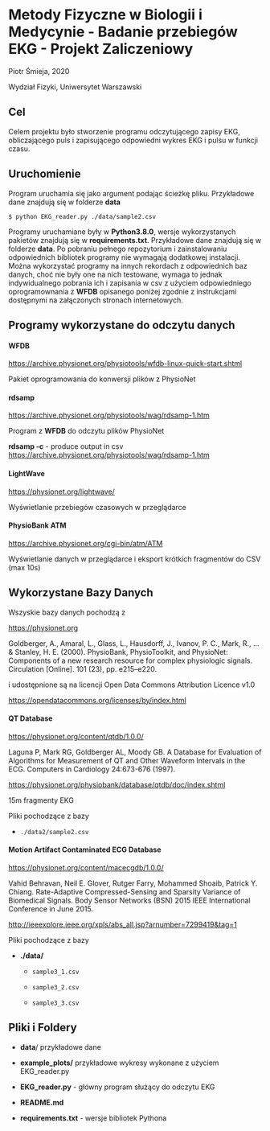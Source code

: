 # Metody Fizyczne w Biologii i Medycynie - Badanie przebiegów EKG - Projekt Zaliczeniowy

Piotr Śmieja, 2020

Wydział Fizyki, Uniwersytet Warszawski

## Cel

Celem projektu było stworzenie programu odczytującego zapisy EKG, obliczającego puls i zapisującego odpowiedni wykres EKG i pulsu w funkcji czasu.

## Uruchomienie

Program uruchamia się jako argument podając ścieżkę pliku. Przykładowe dane znajdują się w folderze **data**

`$ python EKG_reader.py ./data/sample2.csv `

Programy uruchamiane były w **Python3.8.0**, wersje wykorzystanych pakietów znajdują się w **requirements.txt**. Przykładowe dane znajdują się w folderze **data**. Po pobraniu pełnego repozytorium i zainstalowaniu odpowiednich bibliotek programy nie wymagają dodatkowej instalacji. Można wykorzystać programy na innych rekordach z odpowiednich baz danych, choć nie były one na nich testowane, wymaga to jednak indywidualnego pobrania ich i zapisania w csv z użyciem odpowiedniego oprogramownania z **WFDB** opisanego poniżej zgodnie z instrukcjami dostępnymi na załączonych stronach internetowych.

## Programy wykorzystane do odczytu danych

#### WFDB

https://archive.physionet.org/physiotools/wfdb-linux-quick-start.shtml

Pakiet oprogramowania do konwersji plików z PhysioNet

#### rdsamp

https://archive.physionet.org/physiotools/wag/rdsamp-1.htm

Program z **WFDB** do odczytu plików PhysioNet

**rdsamp -c** - produce output in csv
https://archive.physionet.org/physiotools/wag/rdsamp-1.htm

#### LightWave

https://physionet.org/lightwave/

Wyświetlanie przebiegów czasowych w przeglądarce

#### PhysioBank ATM

https://archive.physionet.org/cgi-bin/atm/ATM

Wyświetlanie danych w przeglądarce i eksport krótkich fragmentów do CSV (max 10s)

## Wykorzystane Bazy Danych

Wszyskie bazy danych pochodzą z 

https://physionet.org

Goldberger, A., Amaral, L., Glass, L., Hausdorff, J., Ivanov, P. 
C., Mark, R., ... & Stanley, H. E. (2000). PhysioBank, 
PhysioToolkit, and PhysioNet: Components of a new research resource for 
complex physiologic signals. Circulation [Online]. 101 (23), pp. 
e215–e220.

i udostępnione są na licencji Open Data Commons Attribution Licence v1.0

https://opendatacommons.org/licenses/by/index.html

#### QT Database

https://physionet.org/content/qtdb/1.0.0/

Laguna P, Mark RG, Goldberger AL, Moody GB. A Database for Evaluation of 
Algorithms for Measurement of QT and Other Waveform Intervals in the 
ECG. Computers in Cardiology 24:673-676 (1997).

https://physionet.org/physiobank/database/qtdb/doc/index.shtml

15m fragmenty EKG

Pliki pochodzące z bazy

- `./data2/sample2.csv`

#### Motion Artifact Contaminated ECG Database

https://physionet.org/content/macecgdb/1.0.0/

Vahid Behravan, Neil E. Glover, Rutger Farry, Mohammed Shoaib, Patrick Y. Chiang. Rate-Adaptive Compressed-Sensing and Sparsity Variance of Biomedical Signals. Body Sensor Networks (BSN) 2015 IEEE International Conference in June 2015.

http://ieeexplore.ieee.org/xpls/abs_all.jsp?arnumber=7299419&tag=1

Pliki pochodzące z bazy

- **./data/**
  
  - `sample3_1.csv`
  
  - `sample3_2.csv`
  
  - `sample3_3.csv`

## Pliki i Foldery

- **data**/ przykładowe dane

- **example_plots/**  przykładowe wykresy wykonane z użyciem EKG_reader.py

- **EKG_reader.py** - główny program służący do odczytu EKG

- **README.md** 

- **requirements.txt** - wersje bibliotek Pythona
